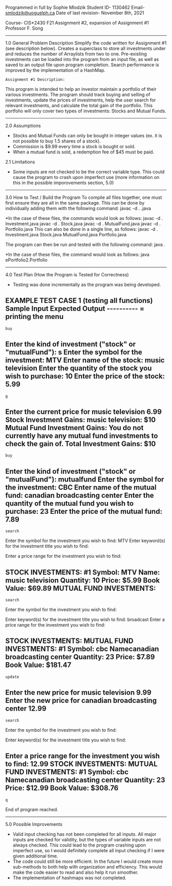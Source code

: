 Programmed in full by Sophie Mlodzik
Student ID- 1130462
Email- smlodzik@uoguelph.ca
Date of last revision- November 8th, 2021

Course- CIS*2430 F21
Assignment #2, expansion of Assignment #1
Professor F. Song

**********
1.0 General Problem Description
Simplify the code written for Assignment #1 (see description below). Creates a superclass to store all investments under and reduces the number of Arraylists from two to one. Pre-existing investments can be loaded into the program from an input file, as well as saved to an output file upon program completion. Search performance is improved by the implementation of a HashMap.

    Assignment #1 Description:
This program is intended to help an investor maintain a portfolio of their various investments. The program should track buying and selling of investments, update the prices of investments, help the user search for relevant investments, and calculate the total gain of the portfolio. This portfolio will only cover two types of investments: Stocks and Mutual Funds.

**********
2.0 Assumptions
- Stocks and Mutual Funds can only be bought in integer values (ex. it is not possible to buy 1.5 shares of a stock).
- Commission is $9.99 every time a stock is bought or sold.
- When a mutual fund is sold, a redemption fee of $45 must be paid.

2.1 Limitations
- Some inputs are not checked to be the correct variable type. This could cause the program to crash upon imperfect use (more information on this in the possible imporovements section, 5.0)

**********
3.0 How to Test / Build the Program
To compile all files together, one must first ensure they are all in the same package. This can be done by individually adding them with the following command:
javac -d . <filename>.java

*In the case of these files, the commands would look as follows:
    javac -d . Investment.java
    javac -d . Stock.java
    javac -d . MutualFund.java
    javac -d . Portfolio.java
This can also be done in a single line, as follows: 
    javac -d . Investment.java Stock.java MutualFund.java Portfolio.java


The program can then be run and tested with the following command:
java <packageName>.<filename>

*In the case of these files, the command would look as follows:
    java ePortfolio2.Portfolio

**********
4.0 Test Plan (How the Program is Tested for Correctness)
- Testing was done incrementally as the program was being developed.

EXAMPLE TEST CASE 1 (testing all functions)
    Sample Input
Expected Output
---------- = printing the menu
----------
    buy
Enter the kind of investment ("stock" or "mutualFund"):
    s
Enter the symbol for the investment:
    MTV
Enter name of the stock:
    music television
Enter the quantity of the stock you wish to purchase:
    10
Enter the price of the stock:
    5.99
----------
    g
Enter the current price for music television
    6.99
Stock Investment Gains:
    music television: $10
Mutual Fund Investment Gains:
You do not currently have any mutual fund investments to check the gain of.
Total Investment Gains: $10
----------
    buy
Enter the kind of investment ("stock" or "mutualFund"):
    mutualfund
Enter the symbol for the investment:
    CBC
Enter name of the mutual fund:
    canadian broadcasting center
Enter the quantity of the mutual fund you wish to purchase:
    23
Enter the price of the mutual fund:
    7.89
----------
    search
Enter the symbol for the investment you wish to find:
    MTV
Enter keyword(s) for the investment title you wish to find:

Enter a price range for the investment you wish to find:

STOCK INVESTMENTS:
#1
Symbol: MTV
Name: music television
Quantity: 10
Price: $5.99
Book Value: $69.89
MUTUAL FUND INVESTMENTS:
----------
    search
Enter the symbol for the investment you wish to find:

Enter keyword(s) for the investment title you wish to find:
    broadcast
Enter a price range for the investment you wish to find:
    
STOCK INVESTMENTS:
MUTUAL FUND INVESTMENTS:
#1
Symbol: cbc
Namecanadian broadcasting center
Quantity: 23
Price: $7.89
Book Value: $181.47
----------
    update
Enter the new price for music television
    9.99
Enter the new price for canadian broadcasting center
    12.99
----------
    search
Enter the symbol for the investment you wish to find:

Enter keyword(s) for the investment title you wish to find:

Enter a price range for the investment you wish to find:
    12.99
STOCK INVESTMENTS:
MUTUAL FUND INVESTMENTS:
#1
Symbol: cbc
Namecanadian broadcasting center
Quantity: 23
Price: $12.99
Book Value: $308.76
----------
    q
End of program reached.


**********
5.0 Possible Improvements
- Valid input checking has not been completed for all inputs. All major inputs are checked for validity, but the types of variable inputs are not always checked. This could lead to the program crashing upon imperfect use, so I would definitely complete all input checking if I were given additional time.
- The code could still be more efficient. In the future I would create more sub-methods to both help with organization and efficiency. This would make the code easier to read and also help it run smoother.
- The implementation of hashmaps was not completed. 
